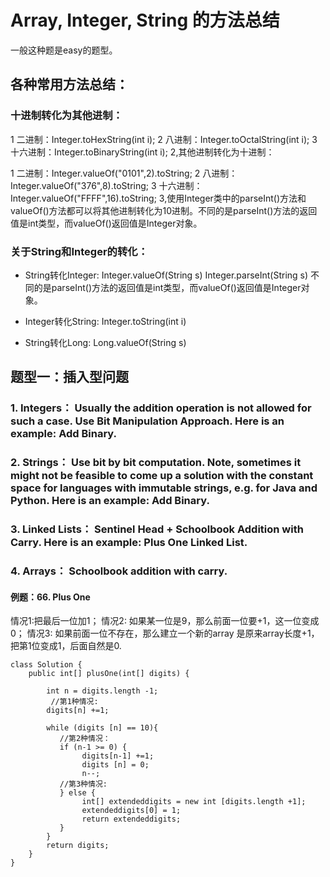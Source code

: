 # Array, Integer, String 的方法总结

一般这种题是easy的题型。

## 各种常用方法总结：

### 十进制转化为其他进制：

1 二进制：Integer.toHexString(int i);
2 八进制：Integer.toOctalString(int i);
3 十六进制：Integer.toBinaryString(int i);
2,其他进制转化为十进制：

1 二进制：Integer.valueOf("0101",2).toString;
2 八进制：Integer.valueOf("376",8).toString;
3 十六进制：Integer.valueOf("FFFF",16).toString;
3,使用Integer类中的parseInt()方法和valueOf()方法都可以将其他进制转化为10进制。不同的是parseInt()方法的返回值是int类型，而valueOf()返回值是Integer对象。


### 关于String和Integer的转化：

- String转化Integer:  Integer.valueOf(String s)
                      Integer.parseInt(String s)
                      不同的是parseInt()方法的返回值是int类型，而valueOf()返回值是Integer对象。
                      
- Integer转化String:  Integer.toString(int i)

- String转化Long:   Long.valueOf(String s)


## 题型一：插入型问题

### 1. Integers：  Usually the addition operation is not allowed for such a case. Use Bit Manipulation Approach. Here is an example: Add Binary.

### 2. Strings： Use bit by bit computation. Note, sometimes it might not be feasible to come up a solution with the constant space for languages with immutable strings, e.g. for Java and Python. Here is an example: Add Binary.

### 3. Linked Lists： Sentinel Head + Schoolbook Addition with Carry. Here is an example: Plus One Linked List.

### 4. Arrays： Schoolbook addition with carry.

#### 例题：66. Plus One
情况1:把最后一位加1； 情况2: 如果某一位是9，那么前面一位要+1，这一位变成0； 情况3: 如果前面一位不存在，那么建立一个新的array 是原来array长度+1，把第1位变成1，后面自然是0.

```
class Solution {
    public int[] plusOne(int[] digits) {
        
        int n = digits.length -1;
         //第1种情况:
        digits[n] +=1;
        
        while (digits [n] == 10){
           //第2种情况：
           if (n-1 >= 0) { 
                digits[n-1] +=1;
                digits [n] = 0;
                n--;
           //第3种情况:
           } else {
                int[] extendeddigits = new int [digits.length +1];
                extendeddigits[0] = 1;
                return extendeddigits;
           }
        }
        return digits;
    }
}
```
